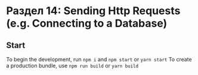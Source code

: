 # Раздел 14: Sending Http Requests (e.g. Connecting to a Database)


## Start

To begin the development, run `npm i` and `npm start` or `yarn start`
To create a production bundle, use `npm run build` or `yarn build`
